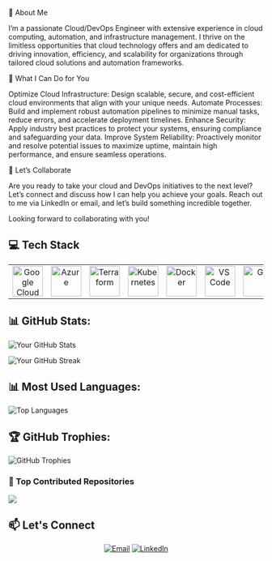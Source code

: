🌟 About Me

I’m a passionate Cloud/DevOps Engineer with extensive experience in cloud computing, automation, and infrastructure management. I thrive on the limitless opportunities that cloud technology offers and am dedicated to driving innovation, efficiency, and scalability for organizations through tailored cloud solutions and automation frameworks.

🚀 What I Can Do for You

Optimize Cloud Infrastructure: Design scalable, secure, and cost-efficient cloud environments that align with your unique needs.
Automate Processes: Build and implement robust automation pipelines to minimize manual tasks, reduce errors, and accelerate deployment timelines.
Enhance Security: Apply industry best practices to protect your systems, ensuring compliance and safeguarding your data.
Improve System Reliability: Proactively monitor and resolve potential issues to maximize uptime, maintain high performance, and ensure seamless operations.

🎯 Let’s Collaborate

Are you ready to take your cloud and DevOps initiatives to the next level? Let’s connect and discuss how I can help you achieve your goals. Reach out to me via LinkedIn or email, and let’s build something incredible together.

Looking forward to collaborating with you!

## 💻 Tech Stack
<table align="center">
 <tr>
   <td align="center"><img src="https://cdn.jsdelivr.net/gh/devicons/devicon/icons/googlecloud/googlecloud-original.svg" width="60" alt="Google Cloud"/></td>
   <td align="center"><img src="https://cdn.jsdelivr.net/gh/devicons/devicon/icons/azure/azure-original.svg" width="60" alt="Azure"/></td>
   <td align="center"><img src="https://cdn.jsdelivr.net/gh/devicons/devicon/icons/terraform/terraform-original.svg" width="60" alt="Terraform"/></td>
   <td align="center"><img src="https://cdn.jsdelivr.net/gh/devicons/devicon/icons/kubernetes/kubernetes-plain.svg" width="60" alt="Kubernetes"/></td>
   <td align="center"><img src="https://cdn.jsdelivr.net/gh/devicons/devicon/icons/docker/docker-original.svg" width="60" alt="Docker"/></td>
   <td align="center"><img src="https://cdn.jsdelivr.net/gh/devicons/devicon/icons/vscode/vscode-original.svg" width="60" alt="VS Code"/></td>
   <td align="center"><img src="https://cdn.jsdelivr.net/gh/devicons/devicon/icons/git/git-original.svg" width="60" alt="Git"/></td>
   <td align="center"><img src="https://cdn.jsdelivr.net/gh/devicons/devicon/icons/linux/linux-original.svg" width="60" alt="Linux"/></td>
  <td align="center"><img src="https://img.shields.io/badge/Datadog-632CA6?style=flat&logo=datadog&logoColor=white" alt="Datadog" /></td>
   <td align="center"><img src="https://img.shields.io/badge/Cockpit-005CA9?style=flat&logoColor=white" alt="Cockpit"/></td>
 </tr>
</table>

## 📊 GitHub Stats:
![Your GitHub Stats](https://github-readme-stats.vercel.app/api?username=dimani001&show_icons=true&theme=dark&count_private=true)

![Your GitHub Streak](https://github-readme-streak-stats.herokuapp.com/?user=dimani001&theme=dark&hide_border=false)

## 📊 Most Used Languages:
![Top Languages](https://github-readme-stats.vercel.app/api/top-langs/?username=dimani001&layout=compact&theme=dark)

## 🏆 GitHub Trophies:
![GitHub Trophies](https://github-profile-trophy.vercel.app/?username=dimani001&theme=darkhub&margin-w=15&margin-h=15)

### 🚀 Top Contributed Repositories
![](https://komarev.com/ghpvc/?username=dimani001&color=blue)

<!-- Contact Section -->
## 📫 Let's Connect
<p align="center">
 <a href="mailto:chidimma516@gmail.com?subject=Hello dimani001!"><img src="https://img.shields.io/badge/Email-D14836?logo=gmail&logoColor=white&style=for-the-badge" alt="Email"/></a>
 <a href="https://www.linkedin.com/in/ani-chinecherem/e/"><img src="https://img.shields.io/badge/LinkedIn-0077B5?logo=linkedin&logoColor=white&style=for-the-badge" alt="LinkedIn"/></a>
</p>



<!--
dimani001/dimani001 is a ✨ special ✨ repository because its `README.md` (this file) appears on your GitHub profile.
You can click the Preview link to take a look at your changes.
--->
